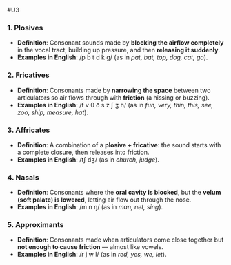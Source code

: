 #U3
### 1. **Plosives**
- **Definition**: Consonant sounds made by **blocking the airflow completely** in the vocal tract, building up pressure, and then **releasing it suddenly**.
- **Examples in English**: /p b t d k g/ (as in _pat, bat, top, dog, cat, go_).

### 2. **Fricatives**
- **Definition**: Consonants made by **narrowing the space** between two articulators so air flows through with **friction** (a hissing or buzzing).
- **Examples in English**: /f v θ ð s z ʃ ʒ h/ (as in _fun, very, thin, this, see, zoo, ship, measure, hat_).

### 3. **Affricates**
- **Definition**: A combination of a **plosive + fricative**: the sound starts with a complete closure, then releases into friction.
- **Examples in English**: /tʃ dʒ/ (as in _church, judge_).

### 4. **Nasals**
- **Definition**: Consonants where the **oral cavity is blocked**, but the **velum (soft palate) is lowered**, letting air flow out through the nose.
- **Examples in English**: /m n ŋ/ (as in _man, net, sing_).

### 5. **Approximants**
- **Definition**: Consonants made when articulators come close together but **not enough to cause friction** — almost like vowels.
- **Examples in English**: /r j w l/ (as in _red, yes, we, let_).